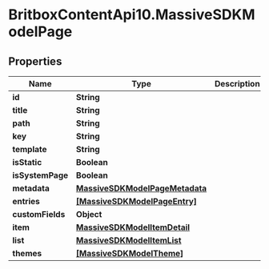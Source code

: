# BritboxContentApi10.MassiveSDKModelPage

## Properties
Name | Type | Description | Notes
------------ | ------------- | ------------- | -------------
**id** | **String** |  | [optional] 
**title** | **String** |  | [optional] 
**path** | **String** |  | [optional] 
**key** | **String** |  | [optional] 
**template** | **String** |  | [optional] 
**isStatic** | **Boolean** |  | [optional] 
**isSystemPage** | **Boolean** |  | [optional] 
**metadata** | [**MassiveSDKModelPageMetadata**](MassiveSDKModelPageMetadata.md) |  | [optional] 
**entries** | [**[MassiveSDKModelPageEntry]**](MassiveSDKModelPageEntry.md) |  | [optional] 
**customFields** | **Object** |  | [optional] 
**item** | [**MassiveSDKModelItemDetail**](MassiveSDKModelItemDetail.md) |  | [optional] 
**list** | [**MassiveSDKModelItemList**](MassiveSDKModelItemList.md) |  | [optional] 
**themes** | [**[MassiveSDKModelTheme]**](MassiveSDKModelTheme.md) |  | [optional] 


